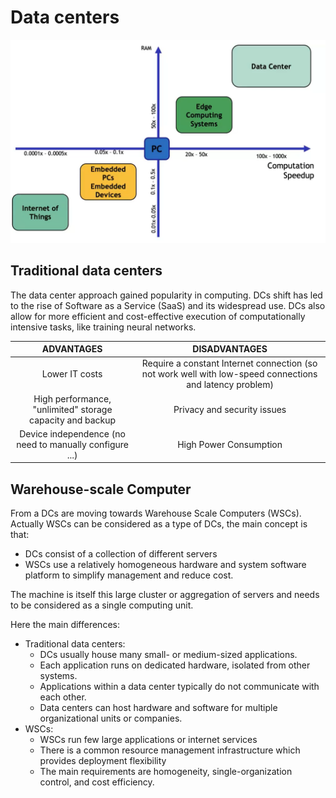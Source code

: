 
# Data centers

![](images/ddc10bf17a4912a39b0d63795d575414.png)

## Traditional data centers

The data center approach gained popularity in computing. DCs shift has led to the rise of Software as a Service (SaaS) and its widespread use. DCs also allow for more efficient and cost-effective execution of computationally intensive tasks, like training neural networks.

| ADVANTAGES                                        |     DISADVANTAGES         |
| :---: | :--:|        
| Lower IT costs                                    | Require a constant Internet connection (so not work well with low-speed connections and latency problem) |
| High performance, "unlimited" storage capacity and backup | Privacy and security issues                                                          |
|       Device independence (no need to manually configure ...) |                    High Power Consumption                                                                   |


## Warehouse-scale Computer

From a DCs are moving towards Warehouse Scale Computers (WSCs). Actually WSCs can be considered as a type of DCs, the main concept is that: 

- DCs consist of a collection of different servers
- WSCs use a relatively homogeneous hardware and system software platform to simplify management and reduce cost. 


The machine is itself this large cluster or aggregation of servers and needs to be considered as a single computing unit.	

Here the main differences: 

- Traditional data centers: 
	- DCs usually house many small- or medium-sized applications.
	- Each application runs on dedicated hardware, isolated from other systems.
	- Applications within a data center typically do not communicate with each other.
	- Data centers can host hardware and software for multiple organizational units or companies.
- WSCs:
	- WSCs run few large applications or internet services
	- There is a common resource management infrastructure which provides deployment flexibility
	- The main requirements are homogeneity, single-organization control, and cost efficiency.


